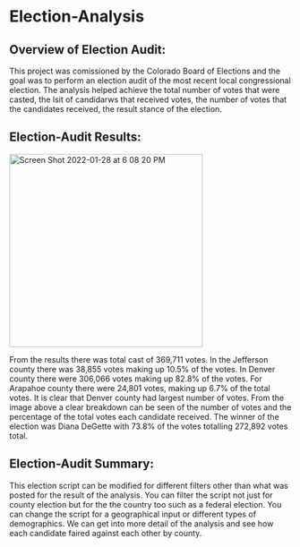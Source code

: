 # Election-Analysis

## Overview of Election Audit:

This project was comissioned by the Colorado Board of Elections and the goal was to perform an election audit of the most recent local congressional election. The analysis helped achieve the total number of votes that were casted, the lsit of candidarws that received votes, the number of votes that the candidates received, the result stance of the election. 

## Election-Audit Results:

<img width="345" alt="Screen Shot 2022-01-28 at 6 08 20 PM" src="https://user-images.githubusercontent.com/88690258/151634548-1bfe797d-6bcf-4cf7-a003-2bb723860f61.png">

From the results there was total cast of 369,711 votes. In the Jefferson county there was 38,855 votes making up 10.5% of the votes. In Denver county there were 306,066 votes making up 82.8% of the votes. For Arapahoe county there were 24,801 votes, making up 6.7% of the total votes. It is clear that Denver county had largest number of votes. From the image above a clear breakdown can be seen of the number of votes and the percentage of the total votes each candidate received. The winner of the election was Diana DeGette with 73.8% of the votes totalling 272,892 votes total.

## Election-Audit Summary:

This election script can be modified for different filters other than what was posted for the result of the analysis. You can filter the script not just for county election but for the the country too such as a federal election. You can change the script for a geographical input or different types of demographics. We can get into more detail of the analysis and see how each candidate faired against each other by county. 
